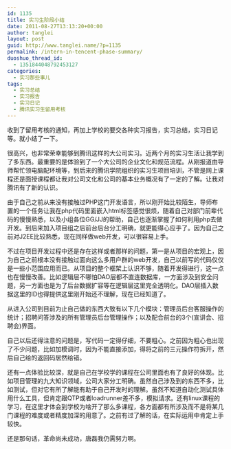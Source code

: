```yaml
---
id: 1135
title: 实习生阶段小结
date: 2011-08-27T13:13:20+00:00
author: tanglei
layout: post
guid: http://www.tanglei.name/?p=1135
permalink: /intern-in-tencent-phase-summary/
duoshuo_thread_id:
  - 1351844048792453127
categories:
  - 实习那些事儿
tags:
  - 实习总结
  - 实习报告
  - 实习日记
  - 腾讯实习生留用考核
---
```

收到了留用考核的通知，再加上学校的要交各种实习报告，实习总结，实习日记等。就小结了一下。

很高兴，也非常荣幸能够到腾讯这样的大公司实习。近两个月的实习生活让我学到了多东西。最重要的是体验到了一个大公司的企业文化和规范流程。从刚报道由导师帮忙领电脑配环境等，到后来的腾讯学院组织的实习生项目培训，不管是网上课程还是面授课程都让我对公司文化和公司的基本业务概况有了一定的了解。让我对腾讯有了新的认识。

由于自己之前从来没有接触过PHP这门开发语言，所以刚开始比较陌生，导师布置的一个任务让我在php代码里面嵌入html标签感觉很烦，随着自己对部门前辈代码的慢慢熟悉，以及小组各位GG/JJ的帮助，自己也逐渐掌握了如何利用php去做开发。到后来加入项目组之后前台后台分工明确，就更能得心应手了。因为自己之前对J2EE比较熟悉，现在同样做web开发，可以很容易上手。

不过在项目开发过程中还是存在这样或者那样的问题，第一是从项目的宏观上，因为自己之前根本没有接触过面向这么多用户群的web开发，自己以前写的代码仅仅是一些小范围应用而已。从项目的整个框架上认识不够，随着开发得进行，这一点也在慢慢改善。比如逻辑层不哪怕DAO层都不直连数据库，一方面涉及到安全问题，另一方面也是为了后台数据扩容等在逻辑层这里完全透明化。DAO层插入数据这里的ID也得提供这里刚开始还不理解，现在已经知道了。

从进入公司到目前为止自己做的东西大致有以下几个模块：管理员后台客服操作的统计；招聘问答涉及的所有管理员后台管理操作；以及配合前台的3个(宣讲会、招聘会)界面。

自己以后还得注意的问题是，写代码一定得仔细，不要粗心。之前因为粗心也出现了不少问题，比如加模调时，因为不能直接添加，得将之前的三元操作符拆开，然后自己给的返回码居然给错。

还有一点体验比较深，就是自己在学校学的课程在公司里面也有了良好的体现。比如项目管理的九大知识领域，公司大家分工明确。虽然自己涉及到的东西不多，比如测试，但对它有所了解能有助于自己开发时的理解。虽然不知道自动化测试具体用什么工具，但肯定跟QTP或者loadrunner差不多，模拟请求。还有linux课程的学习，在这里才体会到学校为啥开了那么多课程，各方面都有所涉及而不是将某几门课程的难度或者精度加深的用意了。之前有过了解的话，在实际运用中肯定上手较快。

还是那句话，革命尚未成功，唐磊我仍需努力啊。